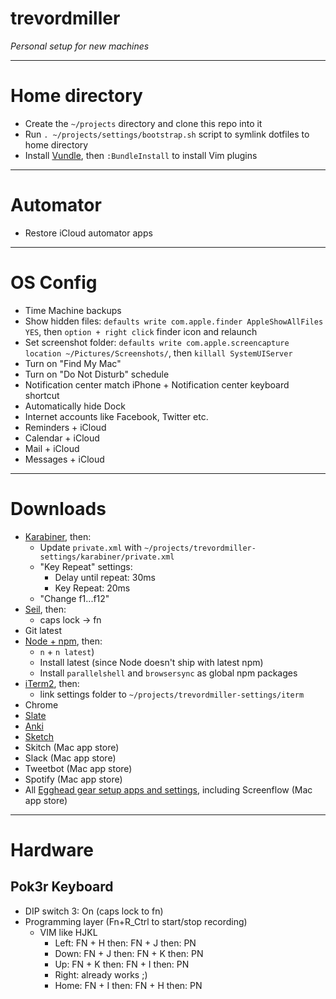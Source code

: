 # trevordmiller

_Personal setup for new machines_

---

# Home directory

- Create the `~/projects` directory and clone this repo into it
- Run `. ~/projects/settings/bootstrap.sh` script to symlink dotfiles to home directory
- Install [Vundle](https://github.com/VundleVim/Vundle.vim), then `:BundleInstall` to install Vim plugins

---

# Automator

- Restore iCloud automator apps

---

# OS Config

- Time Machine backups
- Show hidden files: `defaults write com.apple.finder AppleShowAllFiles YES`, then `option + right click` finder icon and relaunch
- Set screenshot folder: `defaults write com.apple.screencapture location ~/Pictures/Screenshots/`, then `killall SystemUIServer`
- Turn on "Find My Mac"
- Turn on "Do Not Disturb" schedule
- Notification center match iPhone + Notification center keyboard shortcut
- Automatically hide Dock
- Internet accounts like Facebook, Twitter etc.
- Reminders + iCloud
- Calendar + iCloud
- Mail + iCloud
- Messages + iCloud

---

# Downloads

- [Karabiner](https://pqrs.org/osx/karabiner/index.html.en), then:
    - Update `private.xml` with `~/projects/trevordmiller-settings/karabiner/private.xml`
    - "Key Repeat" settings:
        - Delay until repeat: 30ms
        - Key Repeat: 20ms
    - "Change f1...f12"
- [Seil](https://pqrs.org/osx/karabiner/seil.html.en), then:
    - caps lock -> fn
- Git latest
- [Node + npm](https://nodejs.org), then:
    - `n` + `n latest`)
    - Install latest (since Node doesn't ship with latest npm)
    - Install `parallelshell` and `browsersync` as global npm packages
- [iTerm2](https://www.iterm2.com/), then:
    - link settings folder to `~/projects/trevordmiller-settings/iterm`
- Chrome
- [Slate](https://github.com/jigish/slate)
- [Anki](http://ankisrs.net/)
- [Sketch](https://www.sketchapp.com/)
- Skitch (Mac app store)
- Slack (Mac app store)
- Tweetbot (Mac app store)
- Spotify (Mac app store)
- All [Egghead gear setup apps and settings](https://trello.com/c/Emwk89vh/158-gear-setup), including Screenflow (Mac app store)

---

# Hardware

## Pok3r Keyboard

- DIP switch 3: On (caps lock to fn)
- Programming layer (Fn+R_Ctrl to start/stop recording)
  - VIM like HJKL
    - Left: FN + H then: FN + J then: PN
    - Down: FN + J then: FN + K then: PN
    - Up: FN + K then: FN + I then: PN
    - Right: already works ;)
    - Home: FN + I then: FN + H then: PN
